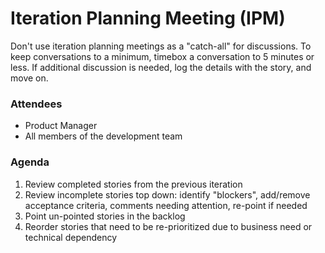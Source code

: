 # Iteration Planning Meeting (IPM)

Don't use iteration planning meetings as a "catch-all" for discussions.  To keep conversations to a minimum, timebox a conversation to 5 minutes or less.  If additional discussion is needed, log the details with the story, and move on.  

### Attendees

* Product Manager
* All members of the development team

### Agenda

1. Review completed stories from the previous iteration
2. Review incomplete stories top down: identify "blockers", add/remove acceptance criteria, comments needing attention, re-point if needed
3. Point un-pointed stories in the backlog
4. Reorder stories that need to be re-prioritized due to business need or technical dependency
